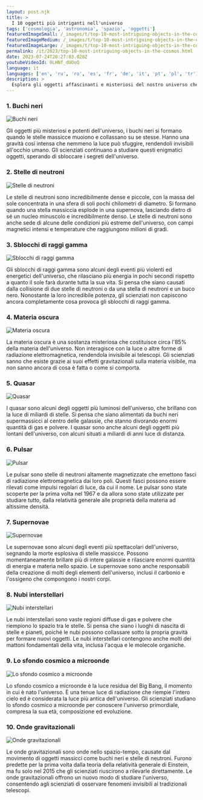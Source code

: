 ```yaml
---
layout: post.njk
title: >
  I 10 oggetti più intriganti nell'universo
tags: ['cosmologia', 'astronomia', 'spazio', 'oggetti']
featuredImageSmall: /_images/t/top-10-most-intriguing-objects-in-the-cosmos-cover-it-small.webp
featuredImageMedium: /_images/t/top-10-most-intriguing-objects-in-the-cosmos-cover-it-medium.webp
featuredImageLarge: /_images/t/top-10-most-intriguing-objects-in-the-cosmos-cover-it-large.webp
permalink: /it/2023/top-10-most-intriguing-objects-in-the-cosmos.html
date: 2023-07-24T20:27:03.028Z
youtubeVideoId: 0LHNf_dUOoQ
language: it
languages: ['en', 'ru', 'ro', 'es', 'fr', 'de', 'it', 'pt', 'pl', 'tr']
description: >
  Esplora gli oggetti affascinanti e misteriosi del nostro universo che continuano a affascinare sia gli astronomi che gli scienziati.
---
```


### 1. Buchi neri

![Buchi neri](/_images/d/d0ad0e801ddb94e8a3f075fb364c35c2-medium.webp)

Gli oggetti più misteriosi e potenti dell'universo, i buchi neri si formano quando le stelle massicce muoiono e collassano su se stesse. Hanno una gravità così intensa che nemmeno la luce può sfuggire, rendendoli invisibili all'occhio umano. Gli scienziati continuano a studiare questi enigmatici oggetti, sperando di sbloccare i segreti dell'universo.

### 2. Stelle di neutroni

![Stelle di neutroni](/_images/b/b12011c7b7fa413231c7e6de2f4dde38-medium.webp)

Le stelle di neutroni sono incredibilmente dense e piccole, con la massa del sole concentrata in una sfera di soli pochi chilometri di diametro. Si formano quando una stella massiccia esplode in una supernova, lasciando dietro di sé un nucleo minuscolo e incredibilmente denso. Le stelle di neutroni sono anche sede di alcune delle condizioni più estreme dell'universo, con campi magnetici intensi e temperature che raggiungono milioni di gradi.

### 3. Sblocchi di raggi gamma

![Sblocchi di raggi gamma](/_images/8/85f90ba77ca4d5b42dedbd5d291996ad-medium.webp)

Gli sblocchi di raggi gamma sono alcuni degli eventi più violenti ed energetici dell'universo, che rilasciano più energia in pochi secondi rispetto a quanto il sole farà durante tutta la sua vita. Si pensa che siano causati dalla collisione di due stelle di neutroni o da una stella di neutroni e un buco nero. Nonostante la loro incredibile potenza, gli scienziati non capiscono ancora completamente cosa provoca gli sblocchi di raggi gamma.

### 4. Materia oscura

![Materia oscura](/_images/1/1cda0791390020cea0da08a7f08dad82-medium.webp)

La materia oscura è una sostanza misteriosa che costituisce circa l'85% della materia dell'universo. Non interagisce con la luce o altre forme di radiazione elettromagnetica, rendendola invisibile ai telescopi. Gli scienziati sanno che esiste grazie ai suoi effetti gravitazionali sulla materia visibile, ma non sanno ancora di cosa è fatta o come si comporta.

### 5. Quasar

![Quasar](/_images/4/4a0fbe84ec78cefa70416827f7fe08a1-medium.webp)

I quasar sono alcuni degli oggetti più luminosi dell'universo, che brillano con la luce di miliardi di stelle. Si pensa che siano alimentati da buchi neri supermassicci al centro delle galassie, che stanno divorando enormi quantità di gas e polvere. I quasar sono anche alcuni degli oggetti più lontani dell'universo, con alcuni situati a miliardi di anni luce di distanza.

### 6. Pulsar

![Pulsar](/_images/e/eecc7f6ab260d478a416646c57e59a69-medium.webp)

Le pulsar sono stelle di neutroni altamente magnetizzate che emettono fasci di radiazione elettromagnetica dai loro poli. Questi fasci possono essere rilevati come impulsi regolari di luce, da cui il nome. Le pulsar sono state scoperte per la prima volta nel 1967 e da allora sono state utilizzate per studiare tutto, dalla relatività generale alle proprietà della materia ad altissime densità.

### 7. Supernovae

![Supernovae](/_images/1/1a3391ace83c5cf3bec86a24f34e110e-medium.webp)

Le supernovae sono alcuni degli eventi più spettacolari dell'universo, segnando la morte esplosiva di stelle massicce. Possono momentaneamente brillare più di intere galassie e rilasciare enormi quantità di energia e materia nello spazio. Le supernovae sono anche responsabili della creazione di molti degli elementi dell'universo, inclusi il carbonio e l'ossigeno che compongono i nostri corpi.

### 8. Nubi interstellari

![Nubi interstellari](/_images/d/d387463f2b5bf993e24be8a850e90338-medium.webp)

Le nubi interstellari sono vaste regioni diffuse di gas e polvere che riempiono lo spazio tra le stelle. Si pensa che siano i luoghi di nascita di stelle e pianeti, poiché le nubi possono collassare sotto la propria gravità per formare nuovi oggetti. Le nubi interstellari contengono anche molti dei mattoni fondamentali della vita, inclusa l'acqua e le molecole organiche.

### 9. Lo sfondo cosmico a microonde

![Lo sfondo cosmico a microonde](/_images/e/ee397cdb95871bc2d3973f4c08b43c9a-medium.webp)

Lo sfondo cosmico a microonde è la luce residua del Big Bang, il momento in cui è nato l'universo. È una tenue luce di radiazione che riempie l'intero cielo ed è considerata la luce più antica dell'universo. Gli scienziati studiano lo sfondo cosmico a microonde per conoscere l'universo primordiale, compresa la sua età, composizione ed evoluzione.

### 10. Onde gravitazionali

![Onde gravitazionali](/_images/5/5a38ff73986d50c17b94fda23ae28193-medium.webp)

Le onde gravitazionali sono onde nello spazio-tempo, causate dal movimento di oggetti massicci come buchi neri e stelle di neutroni. Furono predette per la prima volta dalla teoria della relatività generale di Einstein, ma fu solo nel 2015 che gli scienziati riuscirono a rilevarle direttamente. Le onde gravitazionali offrono un nuovo modo di studiare l'universo, consentendo agli scienziati di osservare fenomeni invisibili ai tradizionali telescopi.

